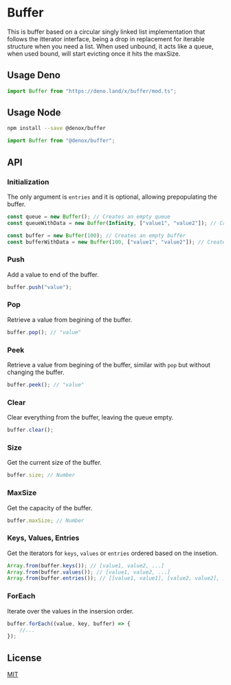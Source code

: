 # Buffer

This is buffer based on a circular singly linked list implementation that follows the itterator interface, being a drop in replacement for iterable structure when you need a list. When used unbound, it acts like a queue, when used bound, will start evicting once it hits the maxSize.

## Usage Deno

```ts
import Buffer from "https://deno.land/x/buffer/mod.ts";
```

## Usage Node

```bash
npm install --save @denox/buffer
```

```js
import Buffer from "@denox/buffer";
```

## API

### Initialization

The only argument is `entries` and it is optional, allowing prepopulating the buffer.

```js
const queue = new Buffer(); // Creates an empty queue
const queueWithData = new Buffer(Infinity, ["value1", "value2"]); // Creates a queue with 2 entries

const buffer = new Buffer(100); // Creates an empty buffer
const bufferWithData = new Buffer(100, ["value1", "value2"]); // Creates a buffer with 2 entries
```

### Push

Add a value to end of the buffer.

```js
buffer.push("value");
```

### Pop

Retrieve a value from begining of the buffer.

```js
buffer.pop(); // "value"
```

### Peek

Retrieve a value from begining of the buffer, similar with `pop` but without changing the buffer.

```js
buffer.peek(); // "value"
```

### Clear

Clear everything from the buffer, leaving the queue empty.

```js
buffer.clear();
```

### Size

Get the current size of the buffer.

```js
buffer.size; // Number
```

### MaxSize

Get the capacity of the buffer.

```js
buffer.maxSize; // Number
```

### Keys, Values, Entries

Get the iterators for `keys`, `values` or `entries` ordered based on the insetion.

```js
Array.from(buffer.keys()); // [value1, value2, ...]
Array.from(buffer.values()); // [value1, value2, ...]
Array.from(buffer.entries()); // [[value1, value1], [value2, value2], ...]
```

### ForEach

Iterate over the values in the insersion order.

```js
buffer.forEach((value, key, buffer) => {
	//...
});
```

## License

[MIT](LICENSE)
